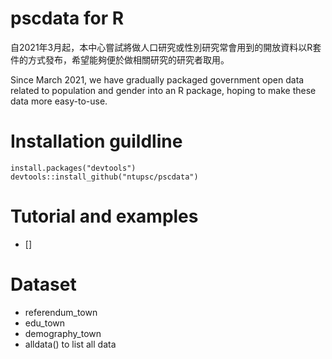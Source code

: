 # pscdata for R

自2021年3月起，本中心嘗試將做人口研究或性別研究常會用到的開放資料以R套件的方式發布，希望能夠便於做相關研究的研究者取用。

Since March 2021, we have gradually packaged government open data related to population and gender into an R package, hoping to make these data more easy-to-use.

# Installation guildline
```
install.packages("devtools")
devtools::install_github("ntupsc/pscdata")
```

# Tutorial and examples
- []

# Dataset
- referendum_town
- edu_town
- demography_town
- alldata() to list all data
